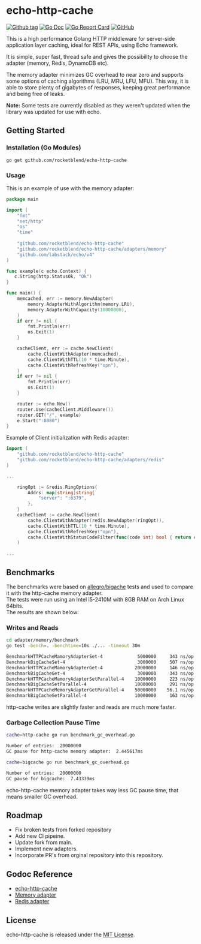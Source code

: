 # echo-http-cache

[![Github tag](https://badgen.net/github/tag/rocketblend/echo-http-cache)](https://github.com/rocketblend/echo-http-cache/tags)
[![Go Doc](https://img.shields.io/badge/go-documentation-blue.svg?style=flat-square)](https://pkg.go.dev/github.com/rocketblend/echo-http-cache)
[![Go Report Card](https://goreportcard.com/badge/github.com/rocketblend/echo-http-cache)](https://goreportcard.com/report/github.com/rocketblend/echo-http-cache)
[![GitHub](https://img.shields.io/github/license/rocketblend/echo-http-cache)](https://github.com/rocketblend/echo-http-cache/blob/master/LICENSE)

This is a high performance Golang HTTP middleware for server-side application layer caching, ideal for REST APIs, using Echo framework.

It is simple, super fast, thread safe and gives the possibility to choose the adapter (memory, Redis, DynamoDB etc).

The memory adapter minimizes GC overhead to near zero and supports some options of caching algorithms (LRU, MRU, LFU, MFU). This way, it is able to store plenty of gigabytes of responses, keeping great performance and being free of leaks.

**Note:** Some tests are currently disabled as they weren't updated when the library was updated for use with echo.

## Getting Started

### Installation (Go Modules)
`go get github.com/rocketblend/echo-http-cache`

### Usage
This is an example of use with the memory adapter:

```go
package main

import (
    "fmt"
    "net/http"
    "os"
    "time"
    
    "github.com/rocketblend/echo-http-cache"
    "github.com/rocketblend/echo-http-cache/adapters/memory"
    "github.com/labstack/echo/v4"
)

func example(c echo.Context) {
   c.String(http.StatusOk, "Ok")
}

func main() {
    memcached, err := memory.NewAdapter(
        memory.AdapterWithAlgorithm(memory.LRU),
        memory.AdapterWithCapacity(10000000),
    )
    if err != nil {
        fmt.Println(err)
        os.Exit(1)
    }

    cacheClient, err := cache.NewClient(
        cache.ClientWithAdapter(memcached),
        cache.ClientWithTTL(10 * time.Minute),
        cache.ClientWithRefreshKey("opn"),
    )
    if err != nil {
        fmt.Println(err)
        os.Exit(1)
    }

    router := echo.New()
    router.Use(cacheClient.Middleware())
    router.GET("/", example)
    e.Start(":8080")
}
```

Example of Client initialization with Redis adapter:
```go
import (
    "github.com/rocketblend/echo-http-cache"
    "github.com/rocketblend/echo-http-cache/adapters/redis"
)

...

    ringOpt := &redis.RingOptions{
        Addrs: map[string]string{
            "server": ":6379",
        },
    }
    cacheClient := cache.NewClient(
        cache.ClientWithAdapter(redis.NewAdapter(ringOpt)),
        cache.ClientWithTTL(10 * time.Minute),
        cache.ClientWithRefreshKey("opn"),
        cache.ClientWithStatusCodeFilter(func(code int) bool { return code != 400 }), // Default
    )

...
```

## Benchmarks
The benchmarks were based on [allegro/bigache](https://github.com/allegro/bigcache) tests and used to compare it with the http-cache memory adapter.<br>
The tests were run using an Intel i5-2410M with 8GB RAM on Arch Linux 64bits.<br>
The results are shown below:

### Writes and Reads
```bash
cd adapter/memory/benchmark
go test -bench=. -benchtime=10s ./... -timeout 30m

BenchmarkHTTPCacheMamoryAdapterSet-4             5000000     343 ns/op    172 B/op    1 allocs/op
BenchmarkBigCacheSet-4                           3000000     507 ns/op    535 B/op    1 allocs/op
BenchmarkHTTPCacheMamoryAdapterGet-4            20000000     146 ns/op      0 B/op    0 allocs/op
BenchmarkBigCacheGet-4                           3000000     343 ns/op    120 B/op    3 allocs/op
BenchmarkHTTPCacheMamoryAdapterSetParallel-4    10000000     223 ns/op    172 B/op    1 allocs/op
BenchmarkBigCacheSetParallel-4                  10000000     291 ns/op    661 B/op    1 allocs/op
BenchmarkHTTPCacheMemoryAdapterGetParallel-4    50000000    56.1 ns/op      0 B/op    0 allocs/op
BenchmarkBigCacheGetParallel-4                  10000000     163 ns/op    120 B/op    3 allocs/op
```
http-cache writes are slightly faster and reads are much more faster.

### Garbage Collection Pause Time
```bash
cache=http-cache go run benchmark_gc_overhead.go

Number of entries:  20000000
GC pause for http-cache memory adapter:  2.445617ms

cache=bigcache go run benchmark_gc_overhead.go

Number of entries:  20000000
GC pause for bigcache:  7.43339ms
```
echo-http-cache memory adapter takes way less GC pause time, that means smaller GC overhead.

## Roadmap
- Fix broken tests from forked repository
- Add new CI pipeine.
- Update fork from main.
- Implement new adapters.
- Incorporate PR's from orginal repository into this repository.

## Godoc Reference
- [echo-http-cache](https://pkg.go.dev/github.com/rocketblend/echo-http-cache)
- [Memory adapter](https://pkg.go.dev/github.com/rocketblend/echo-http-cache/adapters/memory)
- [Redis adapter](https://pkg.go.dev/github.com/rocketblend/echo-http-cache/adapters/redis)

## License
echo-http-cache is released under the [MIT License](https://github.com/rocketblend/echo-http-cache/blob/master/LICENSE).
